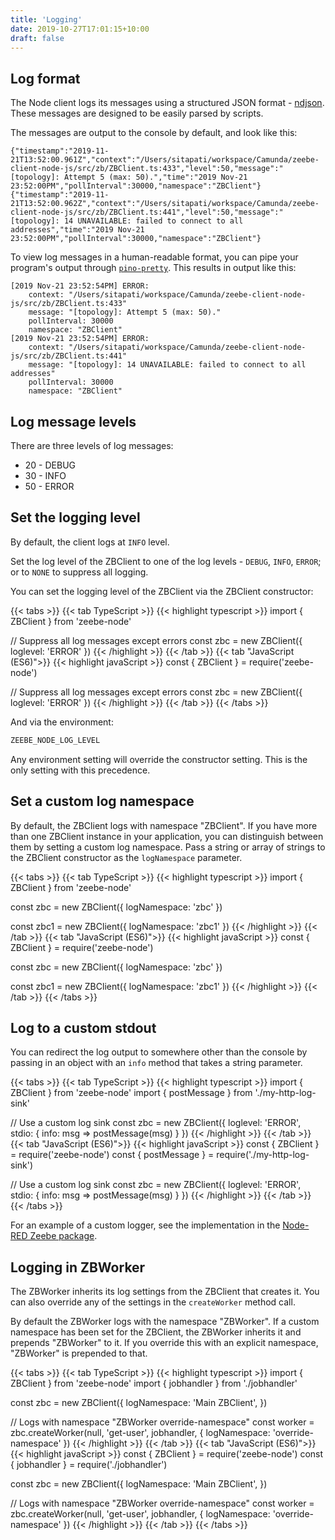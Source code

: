 ```yaml
---
title: 'Logging'
date: 2019-10-27T17:01:15+10:00
draft: false
---
```


## Log format

The Node client logs its messages using a structured JSON format - [ndjson](http://ndjson.org/). These messages are designed to be easily parsed by scripts.

The messages are output to the console by default, and look like this:

```
{"timestamp":"2019-11-21T13:52:00.961Z","context":"/Users/sitapati/workspace/Camunda/zeebe-client-node-js/src/zb/ZBClient.ts:433","level":50,"message":"[topology]: Attempt 5 (max: 50).","time":"2019 Nov-21 23:52:00PM","pollInterval":30000,"namespace":"ZBClient"}
{"timestamp":"2019-11-21T13:52:00.962Z","context":"/Users/sitapati/workspace/Camunda/zeebe-client-node-js/src/zb/ZBClient.ts:441","level":50,"message":"[topology]: 14 UNAVAILABLE: failed to connect to all addresses","time":"2019 Nov-21 23:52:00PM","pollInterval":30000,"namespace":"ZBClient"}
```

To view log messages in a human-readable format, you can pipe your program's output through [`pino-pretty`](https://www.npmjs.com/package/pino-pretty). This results in output like this:

```
[2019 Nov-21 23:52:54PM] ERROR:
    context: "/Users/sitapati/workspace/Camunda/zeebe-client-node-js/src/zb/ZBClient.ts:433"
    message: "[topology]: Attempt 5 (max: 50)."
    pollInterval: 30000
    namespace: "ZBClient"
[2019 Nov-21 23:52:54PM] ERROR:
    context: "/Users/sitapati/workspace/Camunda/zeebe-client-node-js/src/zb/ZBClient.ts:441"
    message: "[topology]: 14 UNAVAILABLE: failed to connect to all addresses"
    pollInterval: 30000
    namespace: "ZBClient"
```

## Log message levels

There are three levels of log messages:

* 20 - DEBUG
* 30 - INFO
* 50 - ERROR

## Set the logging level

By default, the client logs at `INFO` level.

Set the log level of the ZBClient to one of the log levels - `DEBUG`, `INFO`, `ERROR`; or to `NONE` to suppress all logging.

You can set the logging level of the ZBClient via the ZBClient constructor:

<!-- prettier-ignore -->
{{< tabs >}}
  {{< tab TypeScript >}}
    {{< highlight typescript >}}
import { ZBClient } from 'zeebe-node'

// Suppress all log messages except errors
const zbc = new ZBClient({
  loglevel: 'ERROR'
})
{{< /highlight >}}
{{< /tab >}}
{{< tab "JavaScript (ES6)">}}
{{< highlight javaScript >}}
const { ZBClient } = require('zeebe-node')

// Suppress all log messages except errors
const zbc = new ZBClient({
  loglevel: 'ERROR'
})
{{< /highlight >}}
{{< /tab >}}
{{< /tabs >}}

And via the environment:

```bash
ZEEBE_NODE_LOG_LEVEL
```

Any environment setting will override the constructor setting. This is the only setting with this precedence.

## Set a custom log namespace

By default, the ZBClient logs with namespace "ZBClient". If you have more than one ZBClient instance in your application, you can distinguish between them by setting a custom log namespace. Pass a string or array of strings to the ZBClient constructor as the `logNamespace` parameter.

<!-- prettier-ignore -->
{{< tabs >}}
  {{< tab TypeScript >}}
    {{< highlight typescript >}}
import { ZBClient } from 'zeebe-node'

const zbc = new ZBClient({
  logNamespace: 'zbc'
})

const zbc1 = new ZBClient({
  logNamespace: 'zbc1'
})
{{< /highlight >}}
{{< /tab >}}
{{< tab "JavaScript (ES6)">}}
{{< highlight javaScript >}}
const { ZBClient } = require('zeebe-node')

const zbc = new ZBClient({
  logNamespace: 'zbc'
})

const zbc1 = new ZBClient({
  logNamespace: 'zbc1'
})
{{< /highlight >}}
{{< /tab >}}
{{< /tabs >}}

## Log to a custom stdout

You can redirect the log output to somewhere other than the console by passing in an object with an `info` method that takes a string parameter.

<!-- prettier-ignore -->
{{< tabs >}}
  {{< tab TypeScript >}}
    {{< highlight typescript >}}
import { ZBClient } from 'zeebe-node'
import { postMessage } from './my-http-log-sink'

// Use a custom log sink
const zbc = new ZBClient({
  loglevel: 'ERROR',
  stdio: {
    info: msg => postMessage(msg)
  }
})
{{< /highlight >}}
{{< /tab >}}
{{< tab "JavaScript (ES6)">}}
{{< highlight javaScript >}}
const { ZBClient } = require('zeebe-node')
const { postMessage } = require('./my-http-log-sink')

// Use a custom log sink
const zbc = new ZBClient({
  loglevel: 'ERROR',
  stdio: {
    info: msg => postMessage(msg)
  }
})
{{< /highlight >}}
{{< /tab >}}
{{< /tabs >}}

For an example of a custom logger, see the implementation in the [Node-RED Zeebe package](https://github.com/pedesen/node-red-contrib-zeebe/blob/master/src/util/logger.js).

## Logging in ZBWorker

The ZBWorker inherits its log settings from the ZBClient that creates it. You can also override any of the settings in the `createWorker` method call. 

By default the ZBWorker logs with the namespace "ZBWorker". If a custom namespace has been set for the ZBClient, the ZBWorker inherits it and prepends "ZBWorker" to it. If you override this with an explicit namespace, "ZBWorker" is prepended to that.

<!-- prettier-ignore -->
{{< tabs >}}
  {{< tab TypeScript >}}
    {{< highlight typescript >}}
import { ZBClient } from 'zeebe-node'
import { jobhandler } from './jobhandler'

const zbc = new ZBClient({
  logNamespace: 'Main ZBClient',
})

// Logs with namespace "ZBWorker override-namespace"
const worker = zbc.createWorker(null, 'get-user', jobhandler, {
  logNamespace: 'override-namespace'
})
{{< /highlight >}}
{{< /tab >}}
{{< tab "JavaScript (ES6)">}}
{{< highlight javaScript >}}
const { ZBClient } = require('zeebe-node')
const { jobhandler } = require('./jobhandler')

const zbc = new ZBClient({
  logNamespace: 'Main ZBClient',
})

// Logs with namespace "ZBWorker override-namespace"
const worker = zbc.createWorker(null, 'get-user', jobhandler, {
  logNamespace: 'override-namespace'
})
{{< /highlight >}}
{{< /tab >}}
{{< /tabs >}}